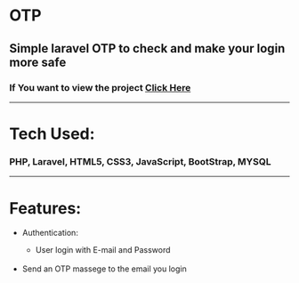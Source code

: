 <h1>OTP</h1>
<h2>Simple laravel OTP to check and make your login more safe</h2>
<h3>If You want to view the project <a href="https://youtu.be/aYYShZkH18I">Click Here</a></h3>
<hr>
<h1>Tech Used: </h1>
<h3>PHP, Laravel, HTML5, CSS3, JavaScript, BootStrap, MYSQL</h3>
<hr>

<h1>Features:</h1>
<ul>
    <li>Authentication:</li>
        <ul><li>User login with E-mail and Password</li></ul><br>
    <li>Send an OTP massege to the email you login</li>
</ul>
